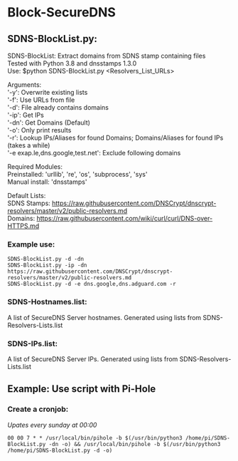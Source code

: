 # Block-SecureDNS

## SDNS-BlockList.py:
SDNS-BlockList: Extract domains from SDNS stamp containing files  
Tested with Python 3.8 and dnsstamps 1.3.0  
Use: $python SDNS-BlockList.py <arguments> <Resolvers_List_URLs>  

Arguments:  
'-y': Overwrite existing lists  
'-f': Use URLs from file  
'-d': File already contains domains  
'-ip': Get IPs  
'-dn': Get Domains (Default)  
'-o': Only print results  
'-r': Lookup IPs/Aliases for found Domains; Domains/Aliases for found IPs (takes a while)  
'-e exap.le,dns.google,test.net': Exclude following domains  

Required Modules:  
Preinstalled: 'urllib', 're', 'os', 'subprocess', 'sys'  
Manual install: 'dnsstamps'  

Default Lists:  
SDNS Stamps: https://raw.githubusercontent.com/DNSCrypt/dnscrypt-resolvers/master/v2/public-resolvers.md  
Domains: https://raw.githubusercontent.com/wiki/curl/curl/DNS-over-HTTPS.md

### Example use:
```
SDNS-BlockList.py -d -dn  
SDNS-BlockList.py -ip -dn https://raw.githubusercontent.com/DNSCrypt/dnscrypt-resolvers/master/v2/public-resolvers.md
SDNS-BlockList.py -d -e dns.google,dns.adguard.com -r
```

### SDNS-Hostnames.list:
A list of SecureDNS Server hostnames.
Generated using lists from SDNS-Resolvers-Lists.list

### SDNS-IPs.list:
A list of SecureDNS Server IPs.
Generated using lists from SDNS-Resolvers-Lists.list

## Example: Use script with Pi-Hole
### Create a cronjob:
*Upates every sunday at 00:00*
```
00 00 7 * * /usr/local/bin/pihole -b $(/usr/bin/python3 /home/pi/SDNS-BlockList.py -dn -o) && /usr/local/bin/pihole -b $(/usr/bin/python3 /home/pi/SDNS-BlockList.py -d -o)
```
